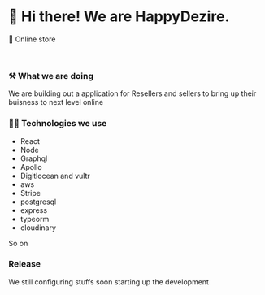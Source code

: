 # 👋 Hi there! We are HappyDezire.

🏪 Online store

<br/>


### ⚒ What we are doing 

We are building out a application for Resellers and sellers to bring up their buisness to next level online

### 👨‍💻 Technologies we use

- React
- Node
- Graphql
- Apollo
- Digitlocean and vultr
- aws
- Stripe
- postgresql
- express 
- typeorm
- cloudinary

So on
### Release

We still configuring stuffs soon starting up the development

